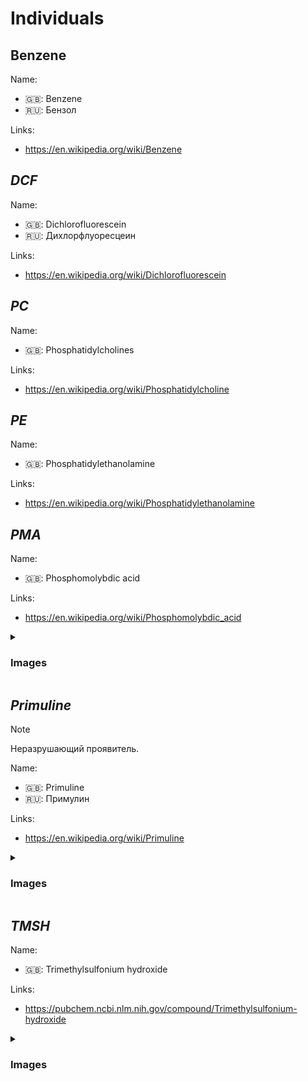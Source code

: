 # Individuals

## Benzene

Name:

- 🇬🇧: Benzene
- 🇷🇺: Бензол

Links:

- <https://en.wikipedia.org/wiki/Benzene>

## $DCF$

Name:

- 🇬🇧: Dichlorofluorescein
- 🇷🇺: Дихлорфлуоресцеин

Links:

- <https://en.wikipedia.org/wiki/Dichlorofluorescein>

## $PC$

Name:

- 🇬🇧: Phosphatidylcholines

Links:

- <https://en.wikipedia.org/wiki/Phosphatidylcholine>

## $PE$

Name:

- 🇬🇧: Phosphatidylethanolamine

Links:

- <https://en.wikipedia.org/wiki/Phosphatidylethanolamine>

## $PMA$

Name:

- 🇬🇧: Phosphomolybdic acid

Links:

- <https://en.wikipedia.org/wiki/Phosphomolybdic_acid>

<details><summary>

### Images

</summary>
<img src="images/20240320_192739.jpg" alt="PMA" width="256"/>
</details>

## $Primuline$

> [!NOTE]
> Неразрушающий проявитель.

Name:

- 🇬🇧: Primuline
- 🇷🇺: Примулин

Links:

- <https://en.wikipedia.org/wiki/Primuline>

<details><summary>

### Images

</summary>
<img src="images/20240306_133928.jpg" alt="TMSH" width="256"/>
</details>

## $TMSH$

Name:

- 🇬🇧: Trimethylsulfonium hydroxide

Links:

- <https://pubchem.ncbi.nlm.nih.gov/compound/Trimethylsulfonium-hydroxide>

<details><summary>

### Images

</summary>
<img src="images/42f24945-1b88-4039-a8ab-fce95d18d0ba.jpg" alt="TMSH" width="256"/>
</details>
